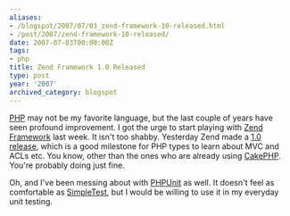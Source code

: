 ```yaml
---
aliases:
- /blogspot/2007/07/03_zend-framework-10-released.html
- /post/2007/zend-framework-10-released/
date: 2007-07-03T00:00:00Z
tags:
- php
title: Zend Framework 1.0 Released
type: post
year: '2007'
archived_category: blogspot
---
```

<a href="/tags/php/">PHP</a> may not be my favorite language, but the last couple of years have seen profound improvement. I got the urge to start playing with <a href="http://framework.zend.com/">Zend Framework</a> last week. It isn't too shabby. Yesterday Zend made a <a href="http://devzone.zend.com/article/2262-Zend-Framework-1.0.0-production-release">1.0 release</a>, which is a good milestone for PHP types to learn about MVC and ACLs etc. You know, other than the ones who are already using <a href="http://cakephp.org/">CakePHP</a>. You're probably doing just fine.
<!-- TEASER_END -->

Oh, and I've been messing about with <a href="http://www.phpunit.de/">PHPUnit</a> as well. It doesn't feel as comfortable as <a href="http://simpletest.org/">SimpleTest</a>, but I would be willing to use it in my everyday unit testing.
